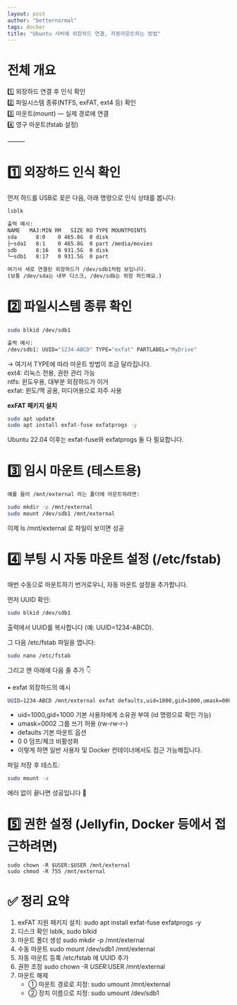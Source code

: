 ```yaml
---
layout: post
author: "betternormal"
tags: docker
title: "Ubuntu 서버에 외장하드 연결, 자동마운트하는 방법"
---
```


# 전체 개요
1️⃣ 외장하드 연결 후 인식 확인  
2️⃣ 파일시스템 종류(NTFS, exFAT, ext4 등) 확인  
3️⃣ 마운트(mount) — 실제 경로에 연결  
4️⃣ 영구 마운트(fstab 설정)  

⸻

# 1️⃣ 외장하드 인식 확인

먼저 하드를 USB로 꽂은 다음, 아래 명령으로 인식 상태를 봅니다:
```bash
lsblk

출력 예시:
NAME   MAJ:MIN RM   SIZE RO TYPE MOUNTPOINTS
sda      8:0    0 465.8G  0 disk 
├─sda1   8:1    0 465.8G  0 part /media/movies
sdb      8:16   0 931.5G  0 disk 
└─sdb1   8:17   0 931.5G  0 part 

여기서 새로 연결된 외장하드가 /dev/sdb1처럼 보입니다.
(보통 /dev/sda는 내부 디스크, /dev/sdb는 외장 하드예요.)

```


# 2️⃣ 파일시스템 종류 확인
```bash
sudo blkid /dev/sdb1

출력 예시:
/dev/sdb1: UUID="1234-ABCD" TYPE="exfat" PARTLABEL="MyDrive"
```
→ 여기서 TYPE에 따라 마운트 방법이 조금 달라집니다.  
ext4: 리눅스 전용, 권한 관리 가능  
ntfs: 윈도우용,	대부분 외장하드가 이거  
exfat: 윈도/맥 공용, 미디어용으로 자주 사용  

**exFAT 패키지 설치**
```bash
sudo apt update
sudo apt install exfat-fuse exfatprogs -y
```
Ubuntu 22.04 이후는 exfat-fuse와 exfatprogs 둘 다 필요합니다.

# 3️⃣ 임시 마운트 (테스트용)
```bash
예를 들어 /mnt/external 라는 폴더에 마운트하려면:

sudo mkdir -p /mnt/external
sudo mount /dev/sdb1 /mnt/external
```
이제 ls /mnt/external 로 파일이 보이면 성공

# 4️⃣ 부팅 시 자동 마운트 설정 (/etc/fstab)

매번 수동으로 마운트하기 번거로우니, 자동 마운트 설정을 추가합니다.

먼저 UUID 확인:
```bash
sudo blkid /dev/sdb1
```
출력에서 UUID를 복사합니다 (예: UUID=1234-ABCD).

그 다음 /etc/fstab 파일을 엽니다:
```bash
sudo nano /etc/fstab
```
그리고 맨 아래에 다음 줄 추가 👇

▪ exfat 외장하드의 예시
```bash
UUID=1234-ABCD /mnt/external exfat defaults,uid=1000,gid=1000,umask=0002 0 0
```
- uid=1000,gid=1000	기본 사용자에게 소유권 부여 (id 명령으로 확인 가능)
- umask=0002	그룹 쓰기 허용 (rw-rw-r–)
- defaults	기본 마운트 옵션
- 0 0	덤프/체크 비활성화
- 이렇게 하면 일반 사용자 및 Docker 컨테이너에서도 접근 가능해집니다.


파일 저장 후 테스트:
```bash
sudo mount -a
```
에러 없이 끝나면 성공입니다 🎉

# 5️⃣ 권한 설정 (Jellyfin, Docker 등에서 접근하려면)
```
sudo chown -R $USER:$USER /mnt/external
sudo chmod -R 755 /mnt/external
```

# ✅ 정리 요약  
1. exFAT 지원 패키지 설치: sudo apt install exfat-fuse exfatprogs -y  
2. 디스크 확인	lsblk, sudo blkid  
3. 마운트 폴더 생성	sudo mkdir -p /mnt/external  
4. 수동 마운트	sudo mount /dev/sdb1 /mnt/external  
5. 자동 마운트 등록	/etc/fstab 에 UUID 추가  
6. 권한 조정	sudo chown -R $USER:$USER /mnt/external  
7. 마운트 해제
    - ① 마운트 경로로 지정: 
sudo umount /mnt/external
    - ② 장치 이름으로 지정: 
sudo umount /dev/sdb1